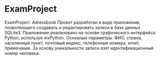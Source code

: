 # ExamProject
ExamProject. Adressbook
Проект разработан в виде приложения, позволяющего создавать и редактировать записи в базе данных SQLite3. 
Приложение реализовано на основе графического интерфейса Python, используя wxPython. 
Основные параметры: ФИО, страна, населенный пункт, почтовый индекс, телефонные номера, email, примечание. 
За основу уникальности записи взят идентификационный номер человека.
